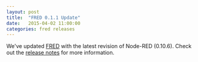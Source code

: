 ```yaml
---
layout: post
title:  "FRED 0.1.1 Update"
date:   2015-04-02 11:00:00
categories: fred releases
---
```

We've updated [FRED](https://fred.sensetecnic.com) with the latest revision of Node-RED (0.10.6).  Check out the [release notes](/fred/releases) for more information. 
